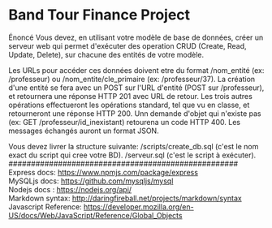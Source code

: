 # Band Tour Finance Project
Énoncé 
Vous devez, en utilisant votre modèle de base de données, créer un serveur web qui permet d'exécuter des operation CRUD
 (Create, Read, Update, Delete), sur chacune des entités de votre modèle.

Les URLs pour accéder ces données doivent etre du format /nom_entité (ex: /professeur) ou /nom_entite/cle_primaire 
(ex: /professeur/37).
La création d'une entité se fera avec un POST sur l'URL d'entité (POST sur /professeur), et retournera une réponse HTTP 
201 avec URL de retour.
Les trois autres opérations effectueront les opérations standard, tel que vu en classe, et retourneront une réponse HTTP 200.
Unn demande d'objet qui n'existe pas (ex: GET /professeur/id_inexistant) retourena un code HTTP 400.
Les messages échangés auront un format JSON.

Vous devez livrer la structure suivante:
/scripts/create_db.sql (c'est le nom exact du script qui cree votre BD).
/serveur.sql (c'est le script à exécuter).
###################################################
Express docs: https://www.npmjs.com/package/express  
MySQLjs docs: https://github.com/mysqljs/mysql  
Nodejs docs : https://nodejs.org/api/  
Markdown syntax: http://daringfireball.net/projects/markdown/syntax
Javascript Reference: https://developer.mozilla.org/en-US/docs/Web/JavaScript/Reference/Global_Objects  

